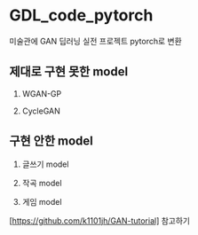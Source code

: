 # GDL_code_pytorch
미술관에 GAN 딥러닝 실전 프로젝트 pytorch로 변환

## 제대로 구현 못한 model

1. WGAN-GP

2. CycleGAN

## 구현 안한 model

1. 글쓰기 model

2. 작곡 model

3. 게임 model


[https://github.com/k1101jh/GAN-tutorial] 참고하기